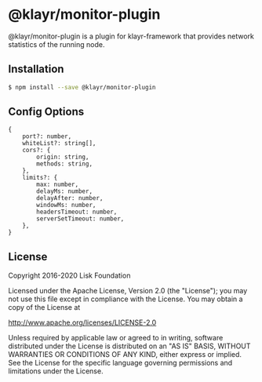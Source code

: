 # @klayr/monitor-plugin

@klayr/monitor-plugin is a plugin for klayr-framework that provides network statistics of the running node.

## Installation

```sh
$ npm install --save @klayr/monitor-plugin
```

## Config Options

```
{
	port?: number,
	whiteList?: string[],
	cors?: {
		origin: string,
		methods: string,
	},
	limits?: {
		max: number,
		delayMs: number,
		delayAfter: number,
		windowMs: number,
		headersTimeout: number,
		serverSetTimeout: number,
	},
}
```

## License

Copyright 2016-2020 Lisk Foundation

Licensed under the Apache License, Version 2.0 (the "License");
you may not use this file except in compliance with the License.
You may obtain a copy of the License at

http://www.apache.org/licenses/LICENSE-2.0

Unless required by applicable law or agreed to in writing, software
distributed under the License is distributed on an "AS IS" BASIS,
WITHOUT WARRANTIES OR CONDITIONS OF ANY KIND, either express or implied.
See the License for the specific language governing permissions and
limitations under the License.

[klayr core github]: https://github.com/KlayrHQ/klayr
[klayr documentation site]: https://klayr.xyz/documentation/klayr-sdk/references/klayr-framework/monitor-plugin.html
